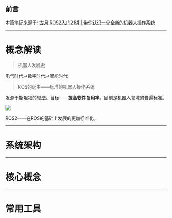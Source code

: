 ## 前言

本篇笔记来源于: [古月·ROS2入门21讲 | 带你认识一个全新的机器人操作系统](https://www.bilibili.com/video/BV16B4y1Q7jQ/?share_source=copy_web&vd_source=ada30d7f7831e09a49f20956452f6da9)

---

# 概念解读

> 机器人发展史

电气时代->数字时代->智能时代

> ROS的诞生——标准的机器人操作系统

发源于斯坦福的想法。目标——**提高软件复用率**。目前是机器人领域的普遍标准。

![](http://oss.banshengua.top//blogimages/20250820002123583.png)

ROS2——在ROS的基础上发展的更加标准化。

---

# 系统架构





---

# 核心概念





---

# 常用工具

